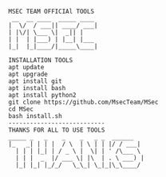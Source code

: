     MSEC TEAM OFFICIAl TOOLS 
     __  __ ____  _____ ____ 
    |  \/  / ___|| ____/ ___|
    | |\/| \___ \|  _|| |    
    | |  | |___) | |__| |___ 
    |_|  |_|____/|_____\____|

    INSTALLATION TOOLS
    apt update
    apt upgrade
    apt install git
    apt install bash
    apt install python2
    git clone https://github.com/MsecTeam/MSec
    cd MSec
    bash install.sh
    ---------------------------
    THANKS FOR ALL TO USE TOOLS
    _____ _   _    _    _   _ _  ______  
    |_   _| | | |  / \  | \ | | |/ / ___| 
      | | | |_| | / _ \ |  \| | ' /\___ \ 
      | | |  _  |/ ___ \| |\  | . \ ___) |
      |_| |_| |_/_/   \_\_| \_|_|\_\____/ 
